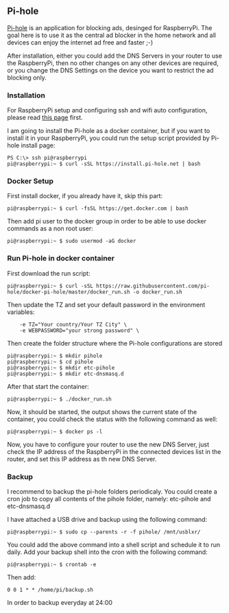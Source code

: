 ## Pi-hole

[Pi-hole](https://pi-hole.net/) is an application for blocking ads, desinged for RaspberryPi. The goal here is to use it as the central ad blocker in the home network and all devices can enjoy the internet ad free and faster ;-)

After installation, either you could add the DNS Servers in your router to use the RaspberryPi, then no other changes on any other devices are required, or you change the DNS Settings on the device you want to restrict the ad blocking only.

### Installation

For RaspberryPi setup and configuring ssh and wifi auto configuration, please read [this page](../Setup/Readme.md) first.

I am going to install the Pi-hole as a docker container, but if you want to install it in your RaspberryPi, you could run the setup script provided by Pi-hole install page:

```
PS C:\> ssh pi@raspberrypi
pi@raspberrypi:~ $ curl -sSL https://install.pi-hole.net | bash
```

### Docker Setup
First install docker, if you already have it, skip this part:

```
pi@raspberrypi:~ $ curl -fsSL https://get.docker.com | bash
```

Then add pi user to the docker group in order to be able to use docker commands as a non root user:

```
pi@raspberrypi:~ $ sudo usermod -aG docker
```

### Run Pi-hole  in docker container
First download the run script:

```
pi@raspberrypi:~ $ curl -sSL https://raw.githubusercontent.com/pi-hole/docker-pi-hole/master/docker_run.sh -o docker_run.sh
```

Then update the TZ and set your default password in the environment variables:

```
    -e TZ="Your country/Your TZ City" \ 
    -e WEBPASSWORD="your strong password" \
```

Then create the folder structure where the Pi-hole configurations are stored

```
pi@raspberrypi:~ $ mkdir pihole
pi@raspberrypi:~ $ cd pihole
pi@raspberrypi:~ $ mkdir etc-pihole
pi@raspberrypi:~ $ mkdir etc-dnsmasq.d
```
After that start the container:

```
pi@raspberrypi:~ $ ./docker_run.sh
```

Now, it should be started, the output shows the current state of the container, you could check the status with the following command as well:

```
pi@raspberrypi:~ $ docker ps -l
```

Now, you have to configure your router to use the new DNS Server, just check the IP address of the RaspberryPi in the connected devices list in the router, and set this IP address as th new DNS Server.

### Backup

I recommend to backup the pi-hole folders periodicaly. You could create a cron job to copy all contents of the pihole folder, namely: etc-pihole and etc-dnsmasq.d

I have attached a USB drive and backup using the following command:

```
pi@raspberrypi:~ $ sudo cp --parents -r -f pihole/ /mnt/usblxr/
```

You could add the above command into a shell script and schedule it to run daily.
Add your backup shell into the cron with the following command:

```
pi@raspberrypi:~ $ crontab -e
```

Then add:

```
0 0 1 * * /home/pi/backup.sh
```

In order to backup everyday at 24:00
